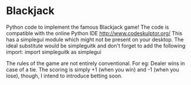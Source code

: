 # Blackjack
Python code to implement the famous Blackjack game!
The code is compatible with the online Python IDE http://www.codeskulptor.org/
This has a simplegui module which might not be present on your desktop. The ideal substitute would be simpleguitk and don't forget to add the following import:
import simpleguitk as simplegui

The rules of the game are not entirely conventional. For eg: Dealer wins in case of a tie.
The scoring is simply +1 (when you win) and -1 (when you lose), though, I intend to introduce betting soon.
